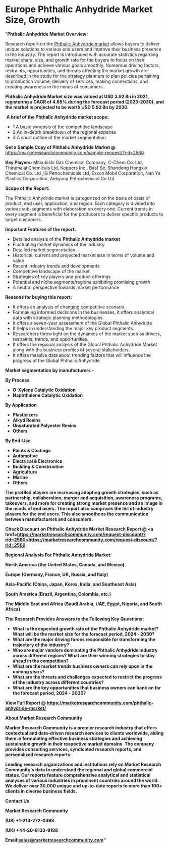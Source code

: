 # Europe Phthalic Anhydride Market Size, Growth
"<strong>Phthalic Anhydride Market Overview:</strong>

Research report on the <a href=https://marketresearchcommunity.com/phthalic-anhydride-market/>Phthalic Anhydride market</a> allows buyers to deliver unique solutions to various end users and improve their business presence in the industry. The report is introduced with accurate statistics regarding market share, size, and growth rate for the buyers to focus on their operations and achieve various goals smoothly. Numerous driving factors, restraints, opportunities, and threats affecting the market growth are described in the study for the strategy planners to plan policies pertaining to production volume, delivery of services, making connections, and creating awareness in the minds of consumers.

<strong>Phthalic Anhydride Market size was valued at USD 3.92 Bn in 2021, registering a CAGR of 4.69% during the forecast period (2023-2030), and the market is projected to be worth USD 5.92 Bn by 2030.</strong>

 <Strong>A brief of the Phthalic Anhydride market scope:</Strong>
<ul>
 <li>1  A basic synopsis of the competitive landscape</li>
 <li>2  An in-depth breakdown of the regional expanse</li>
 <li>3  A short outline of the market segmentation</li>
</ul>
<strong>Get a Sample Copy of Phthalic Anhydride Market @ </b></strong><a href=https://marketresearchcommunity.com/sample-request/?rid=2560><u>https://marketresearchcommunity.com/sample-request/?rid=2560</u></a>

<strong>Key Players:</strong> 
Mitsubishi Gas Chemical Company, C-Chem Co. Ltd, Thirumalai Chemicals Ltd, Koppers Inc., Basf Se, Shandong Hongxin Chemical Co. Ltd ,IG Petrochemicals Ltd, Exxon Mobil Corporation, Nan Ya Plastics Corporation, Aekyung Petrochemical Co.Ltd

<strong>Scope of the Report:</strong>

The Phthalic Anhydride market is categorized on the basis of basis of product, end user, application, and region. Each category is divided into various sub-segments with elaboration on every one. Current trends in every segment is beneficial for the producers to deliver specific products to target customers.

<strong><b>Important Features of the report:</b></strong>
<ul>
  <li>Detailed analysis of the <strong><b>Phthalic Anhydride </b></strong><strong><b>market</b></strong></li>
  <li>Fluctuating market dynamics of the industry</li>
  <li>Detailed market segmentation</li>
  <li>Historical, current and projected market size in terms of volume and value</li>
  <li>Recent industry trends and developments</li>
  <li>Competitive landscape of the market</li>
  <li>Strategies of key players and product offerings</li>
  <li>Potential and niche segments/regions exhibiting promising growth</li>
  <li>A neutral perspective towards market performance</li>
</ul>
<strong><b>Reasons for buying this report:</b></strong>
<ul>
  <li>It offers an analysis of changing competitive scenario.</li>
  <li>For making informed decisions in the businesses, it offers analytical data with strategic planning methodologies.</li>
  <li>It offers a seven-year assessment of the Global Phthalic Anhydride</li>
  <li>It helps in understanding the major key product segments.</li>
  <li>Researchers throw light on the dynamics of the market such as drivers, restraints, trends, and opportunities.</li>
  <li>It offers the regional analysis of the Global Phthalic Anhydride Market along with the business profiles of several stakeholders.</li>
  <li>It offers massive data about trending factors that will influence the progress of the Global Phthalic Anhydride</li>
</ul>

<strong>Market segmentation by manufacturers -</strong>


<strong><strong>By Process</strong></h4>
<ul>
 	<li>O-Xylene Catalytic Oxidation</li>
 	<li>Naphthalene Catalytic Oxidation</li>
</ul>
<strong><strong>By Application</strong></h4>
<ul>
 	<li>Plasticizers</li>
 	<li>Alkyd Resins</li>
 	<li>Unsaturated Polyester Resins</li>
 	<li>Others</li>
</ul>
<strong><strong>By End-Use</strong></h4>
<ul>
 	<li>Paints &amp; Coatings</li>
 	<li>Automotive</li>
 	<li>Electrical &amp; Electronics</li>
 	<li>Building &amp; Construction</li>
 	<li>Agriculture</li>
 	<li>Marine</li>
 	<li>Others</li>
</ul>

The profiled players are increasing adopting growth strategies, such as partnership, collaboration, merger and acquisition, awareness programs, takeovers, and more for creating strong market presence and an image in the minds of end users. The report also comprises the list of industry players for the end users. This also smoothens the communication between manufacturers and consumers.

<strong><b>Check Discount on Phthalic Anhydride Market Research Report @ </b></strong><a href=https://marketresearchcommunity.com/request-discount/?rid=2560><u>https://marketresearchcommunity.com/request-discount/?rid=2560</u></a>

<strong>Regional Analysis For Phthalic Anhydride Market:</strong>

<strong>North America</strong> (the United States, Canada, and Mexico)

<strong>Europe</strong> (Germany, France, UK, Russia, and Italy)

<strong>Asia-Pacific</strong> (China, Japan, Korea, India, and Southeast Asia)

<strong>South America</strong> (Brazil, Argentina, Colombia, etc.)

<strong>The Middle East and Africa</strong> (Saudi Arabia, UAE, Egypt, Nigeria, and South Africa)

<strong>The Research Provides Answers to the Following Key Questions:</strong>
<ul>
 	<li>What is the expected growth rate of the Phthalic Anhydride market? What will be the market size for the forecast period, 2024 - 2030?</li>
 	<li>What are the major driving forces responsible for transforming the trajectory of the industry?</li>
 	<li>Who are major vendors dominating the Phthalic Anhydride industry across different regions? What are their winning strategies to stay ahead in the competition?</li>
 	<li>What are the market trends business owners can rely upon in the coming years?</li>
 	<li>What are the threats and challenges expected to restrict the progress of the industry across different countries?</li>
 	<li>What are the key opportunities that business owners can bank on for the forecast period, 2024 - 2030?</li>
</ul>

<strong>View Full Report @</strong> <a href=https://marketresearchcommunity.com/phthalic-anhydride-market/>https://marketresearchcommunity.com/phthalic-anhydride-market/</a>

<strong>About Market Research Community</strong>

Market Research Community is a premier research industry that offers contextual and data-driven research services to clients worldwide, aiding them in formulating effective business strategies and achieving sustainable growth in their respective market domains. The company provides consulting services, syndicated research reports, and personalized research reports.

Leading research organizations and institutions rely on Market Research Community's data to understand the regional and global commercial status. Our reports feature comprehensive analytical and statistical analyses of various industries in prominent countries around the world. We deliver over 30,000 unique and up-to-date reports to more than 100+ clients in diverse business fields.

<strong>Contact Us</strong>

<strong>Market Research Community</strong>

(US) +1-214-272-0393

(UK) +44-20-8133-9198

<strong>Email:</strong>sales@marketresearchcommunity.com"
